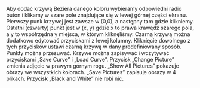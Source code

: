 Aby dodać krzywą Beziera danego koloru wybieramy odpowiedni radio buton i klikamy w szare pole znajdujące się w lewej górnej części ekranu. Pierwszy punk krzywej jest zawsze w (0,0), a następny tam gdzie klikniemy. Ostatni (czwarty) punkt jest w (x, y) gdzie x to prawa krawędź szarego pola, a y to współrzędna y miejsca, w którym kliknęliśmy. Czarną krzywą można dodatkowo edytować przyciskami z lewej kolumny. Kliknięcie dowolnego z tych przycisków ustawi czarną krzywą w dany predefiniowany sposób. Punkty można przesuwać. 
Krzywe można zapisywać i wczytywać przyciskami „Save Curve” i „Load Curve”. 
Przycisk „Change Picture” zmienia zdjęcie w prawym górnym rogu. 
„Show All Pictures” pokazuje obrazy we wszystkich kolorach.
„Save Pictures” zapisuje obrazy w 4 plikach. 
Przycisk „Black and White” nie robi nic.
